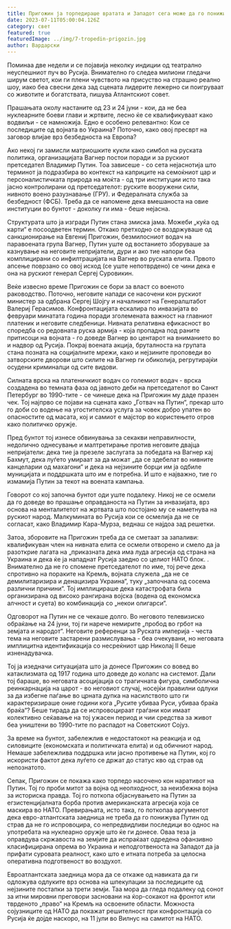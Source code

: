 ```yaml
---
title: Пригожин ја торпедираше вратата и Западот сега може да го понижи Путин
date: 2023-07-11T05:00:04.126Z
category: свет
featured: true
featuredImage: ../img/7-tropedin-prigozin.jpg
author: Вардарски
---
```

Поминаа две недели и се појавија неколку индиции од театрално неуспешниот пуч во Русија. Внимателно го следеа милиони гледачи ширум светот, кои ги плени чувството на присуство на страшно реално шоу, иако беа свесни дека зад сцената лидерите лежерно си поигруваат со животите и богатствата, пишува Атлантскиот совет.

Прашањата околу настаните од 23 и 24 јуни - кои, да не беа нуклеарните боеви глави и жртвите, лесно ќе се квалификуваат како водвиљи - се намножија. Едно е особено релевантно: Кои се последиците од војната во Украина? Поточно, како овој пресврт на заговор влијае врз безбедноста на Европа?

Ако некој ги замисли матриошките кукли како симбол на руската политика, организацијата Вагнер постои поради и за рускиот претседател Владимир Путин. Тоа зависеше - со сета нејаснотија што терминот ја подразбира во контекст на каприците на семоќниот цар и персоналистичката природа на моќта - од три институции исто така јасно контролирани од претседателот: руските вооружени сили, нивното воено разузнавање (ГРУ). и Федералната служба за безбедност (ФСБ). Треба да се напомене дека вмешаноста на овие институции во бунтот - доколку ги има - беше нејасна.

Структурата што ја изгради Путин стана змиска јама. Можеби „куќа од карти“ е посоодветен термин. Откако претходно се воздржуваше од санкционирање на Евгениј Пригожин, безмилосниот водач на паравоената група Вагнер, Путин уште од востанието зборуваше за казнување на неговите непријатели, дури и ако тие напори беа комплицирани со инфилтрацијата на Вагнер во руската елита. Првото апсење поврзано со овој исход (се уште непотврдено) се чини дека е она на рускиот генерал Сергеј Суровикин.

Веќе извесно време Пригожин се бори за власт со военото раководство. Поточно, неговите напади се насочени кон рускиот министер за одбрана Сергеј Шојгу и началникот на Генералштабот Валериј Герасимов. Конфронтацијата ескалира по инвазијата во февруари минатата година поради зголемената важност на главниот платеник и неговите следбеници. Нивната релативна ефикасност во споредба со редовната руска армија - која пропадна под раните притисоци на војната - го доведе Вагнер во центарот на вниманието во и надвор од Русија. Покрај воената акција, бруталноста на групата стана позната на социјалните мрежи, како и нејзините проповеди во затворските дворови што силите на Вагнер ги обиколија, регрутирајќи осудени криминалци од сите видови.

Силната врска на платеничкиот водач со големиот водач - врска создадена во темната фаза од јавното деби на претседателот во Санкт Петербург во 1990-тите - се чинеше дека на Пригожин му даде празен чек. Тој најпрво се појави на сцената како „Готвач на Путин“, прекар што го доби со водење на угостителска услуга за човек добро упатен во опасностите од масата, кој и самиот е мајстор во користењето отров како политичко оружје.

Пред бунтот тој изнесе обвинувања за секакви неправилности, недолично однесување и малтретирање против неговите двајца непријатели: дека тие ја презеле заслугата за победата на Вагнер кај Бахмут, дека луѓето умираат за да можат „да се здебелат во нивните канцеларии од махагони“ и дека на нејзините борци им ја одбиле муницијата и поддршката што им е потребна. И што е најважно, тие го измамија Путин за текот на воената кампања.

Говорот со кој започна бунтот оди уште подалеку. Никој не се осмели да го доведе во прашање оправданоста на Путин за инвазијата, врз основа на менталитетот на жртвата што постојано му се наметнува на рускиот народ. Малкумината во Русија кои се осмелија да не се согласат, како Владимир Кара-Мурза, веднаш се најдоа зад решетки.

Затоа, зборовите на Пригожин треба да се сметаат за запаливи: квалификуван член на нивната елита се осмели отворено и смело да ја разоткрие лагата на „приказната дека има луда агресија од страна на Украина и дека ќе ја нападнат Русија заедно со целиот НАТО блок. . Внимателно да не го спомене претседателот по име, тој рече дека спротивно на пораките на Кремљ, војната служела „да не се демилитаризира и денацизира Украина“, туку „започнала од сосема различни причини“. Тој имплицираше дека катастрофата била организирана од високо рангирана војска (водена од економска алчност и суета) во комбинација со „некои олигарси“.

Одговорот на Путин не се чекаше долго. Во неговото телевизиско обраќање на 24 јуни, тој ги нарече немирите „пробод во грбот на земјата и народот“. Неговите референци за Руската империја - честа тема на неговите застарени размислувања - беа очекувани, но неговата имплицитна идентификација со несреќниот цар Николај II беше изненадувачка.

Тој ја изедначи ситуацијата што ја донесе Пригожин со вовед во катаклизмата од 1917 година што доведе до колапс на системот. Дали тој бараше, во неговата асоцијација со трагичната фигура, симболична реинкарнација на царот - во неговиот случај, носејќи правилни одлуки за да избегне паѓање во црната дупка на насилството што ги карактеризираше оние години кога „Русите убиваа Руси, убиваа браќа браќа“? Беше тирада да се испровоцираат граѓани кои имаат колективно сеќавање на тој ужасен период и чии средства за живот беа уништени во 1990-тите по распадот на Советскиот Сојуз.

За време на бунтот, забележлив е недостатокот на реакција и од силовиците (економската и политичката елита) и од обичниот народ. Немаше забележлива поддршка или јасно противење на Путин, кој го искористи фактот дека луѓето се држат до статус кво од страв од непознатото.

Сепак, Пригожин се покажа како торпедо насочено кон наративот на Путин. Тој го проби митот за војна од неопходност, за неизбежна војна за историска правда. Тој го поткопа објаснувањето на Путин за егзистенцијалната борба против американската агресија која се маскира во НАТО. Превирањата, исто така, го поткопаа аргументот дека евро-атлантската заедница не треба да го понижува Путин од страв да не го испровоцира, со непредвидливи последици во однос на употребата на нуклеарно оружје што ќе ги донесе. Оваа теза ја оправдува скржавоста на земјите да испраќаат одредена офанзивно класифицирана опрема во Украина и неподготвеноста на Западот да ја прифати суровата реалност, како што е итната потреба за целосна оперативна подготвеност во воздухот.

Евроатлантската заедница мора да се откаже од навиката да ги одложува одлуките врз основа на шпекулации за последиците од нејзините постапки за трети земји. Таа мора да гледа подалеку од сонот за итни мировни преговори засновани на ќор-сокакот на фронтот или тврденото „право“ на Кремљ на освоените области. Можноста сојузниците од НАТО да покажат решителност при конфронтација со Русија ќе дојде наскоро, на 11 јули во Вилнус на самитот на НАТО.